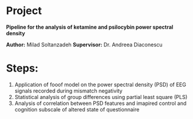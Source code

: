 # Project
**Pipeline for the analysis of ketamine and psilocybin power spectral density**

**Author:** Milad Soltanzadeh
**Supervisor:** Dr. Andreea Diaconescu 

# Steps:
1. Application of fooof model on the power spectral density (PSD) of EEG signals recorded during mismatch negativity
2. Statistical analysis of group differences using partial least square (PLS)
3. Analysis of correlation between PSD features and imapired control and cognition subscale of altered state of questionnaire 

